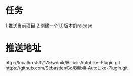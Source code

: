 # 任务
1.推送当前项目
2.创建一个1.0版本的release

# 推送地址
http://localhost:32175/wdnik/Bilibili-AutoLike-Plugin.git
https://github.com/SebastienGo/Bilibili-AutoLike-Plugin.git